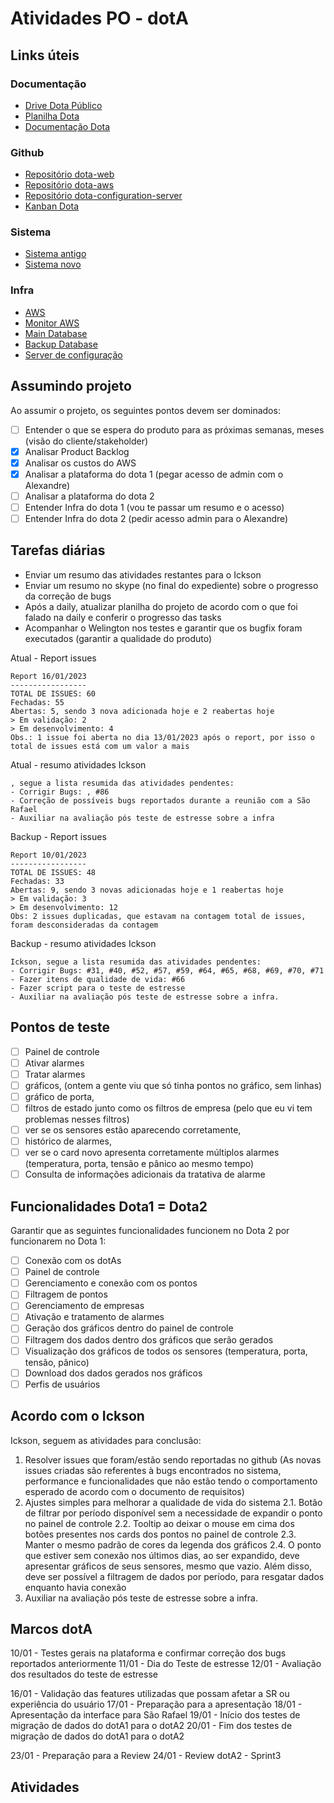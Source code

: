 # Atividades PO - dotA

## Links úteis

### Documentação

- [Drive Dota Público](https://drive.google.com/drive/folders/1El3wD3XIZfDskHNhqsmA-em18fU2ERw-)
- [Planilha Dota](https://docs.google.com/spreadsheets/d/1vYYiKfqUQ9IWmB7hvXE9hFXUomil17JVDZPd0AwVaeI/edit#gid=1690275737)
- [Documentação Dota](https://docs.google.com/document/d/1Nxw7SmU_juwZ-bb-b6BexMMARycb0FtNFS4UaKzPIWA/edit#heading=h.rhj9rwtufcy)

### Github

- [Repositório dota-web](https://github.com/lab-de-sistema-integraveis-tecnologico/dota-web)
- [Repositório dota-aws](https://github.com/lab-de-sistema-integraveis-tecnologico/dota-aws)
- [Repositório dota-configuration-server](https://github.com/lab-de-sistema-integraveis-tecnologico/dota-configuration-server)
- [Kanban Dota](https://github.com/orgs/lab-de-sistema-integraveis-tecnologico/projects/7)

### Sistema

- [Sistema antigo](https://sr.dota-iot.com.br/)
- [Sistema novo](https://dota-mobile.lsitec.org.br/)

### Infra

- [AWS](https://sa-east-1.console.aws.amazon.com/console/home?region=sa-east-1#)
- [Monitor AWS](https://sa-east-1.console.aws.amazon.com/cloudwatch/home?region=sa-east-1#dashboards:name=Monitora_Server_EC2)
- [Main Database](http://dota-mysql.mobile.lsitec.intranet/phpmyadmin/index.php)
- [Backup Database](https://dotabkp-mysql.mobile.lsitec.intranet/phpmyadmin/index.php)
- [Server de configuração](http://10.0.160.47:18083/#/login?to=/dashboard/overview)

## Assumindo projeto

Ao assumir o projeto, os seguintes pontos devem ser dominados:

- [ ] Entender o que se espera do produto para as próximas semanas, meses (visão do cliente/stakeholder)
- [x] Analisar Product Backlog
- [x] Analisar os custos do AWS
- [x] Analisar a plataforma do dota 1 (pegar acesso de admin com o Alexandre)
- [ ] Analisar a plataforma do dota 2
- [ ] Entender Infra do dota 1 (vou te passar um resumo e o acesso)
- [ ] Entender Infra do dota 2 (pedir acesso admin para o Alexandre)

## Tarefas diárias

- Enviar um resumo das atividades restantes para o Ickson
- Enviar um resumo no skype (no final do expediente) sobre o progresso da correção de bugs
- Após a daily, atualizar planilha do projeto de acordo com o que foi falado na daily e conferir o progresso das tasks
- Acompanhar o Welington nos testes e garantir que os bugfix foram executados (garantir a qualidade do produto)

Atual - Report issues

```
Report 16/01/2023
-----------------
TOTAL DE ISSUES: 60
Fechadas: 55
Abertas: 5, sendo 3 nova adicionada hoje e 2 reabertas hoje
> Em validação: 2
> Em desenvolvimento: 4
Obs.: 1 issue foi aberta no dia 13/01/2023 após o report, por isso o total de issues está com um valor a mais
```

Atual - resumo atividades Ickson

```
, segue a lista resumida das atividades pendentes:
- Corrigir Bugs: , #86
- Correção de possíveis bugs reportados durante a reunião com a São Rafael
- Auxiliar na avaliação pós teste de estresse sobre a infra
```

Backup - Report issues

```
Report 10/01/2023
-----------------
TOTAL DE ISSUES: 48
Fechadas: 33
Abertas: 9, sendo 3 novas adicionadas hoje e 1 reabertas hoje
> Em validação: 3
> Em desenvolvimento: 12
Obs: 2 issues duplicadas, que estavam na contagem total de issues, foram desconsideradas da contagem
```

Backup - resumo atividades Ickson

```
Ickson, segue a lista resumida das atividades pendentes:
- Corrigir Bugs: #31, #40, #52, #57, #59, #64, #65, #68, #69, #70, #71
- Fazer itens de qualidade de vida: #66
- Fazer script para o teste de estresse
- Auxiliar na avaliação pós teste de estresse sobre a infra.
```



## Pontos de teste

- [ ] Painel de controle
- [ ] Ativar alarmes
- [ ] Tratar alarmes
- [ ] gráficos, (ontem a gente viu que só tinha pontos no gráfico, sem linhas)
- [ ] gráfico de porta,
- [ ] filtros de estado junto como os filtros de empresa (pelo que eu vi tem problemas nesses filtros)
- [ ] ver se os sensores estão aparecendo corretamente,
- [ ] histórico de alarmes,
- [ ] ver se o card novo apresenta corretamente múltiplos alarmes (temperatura, porta, tensão e pânico ao mesmo tempo)
- [ ] Consulta de informações adicionais da tratativa de alarme

## Funcionalidades Dota1 = Dota2

Garantir que as seguintes funcionalidades funcionem no Dota 2 por funcionarem no Dota 1:

- [ ] Conexão com os dotAs
- [ ] Painel de controle
- [ ] Gerenciamento e conexão com os pontos
- [ ] Filtragem de pontos
- [ ] Gerenciamento de empresas
- [ ] Ativação e tratamento de alarmes
- [ ] Geração dos gráficos dentro do painel de controle
- [ ] Filtragem dos dados dentro dos gráficos que serão gerados
- [ ] Visualização dos gráficos de todos os sensores (temperatura, porta, tensão, pânico)
- [ ] Download dos dados gerados nos gráficos
- [ ] Perfis de usuários

## Acordo com o Ickson

Ickson, seguem as atividades para conclusão:
1. Resolver issues que foram/estão sendo reportadas no github (As novas issues criadas são referentes à bugs encontrados no sistema, performance e funcionalidades que não estão tendo o comportamento esperado de acordo com o documento de requisitos)
2. Ajustes simples para melhorar a qualidade de vida do sistema
	2.1. Botão de filtrar por período disponível sem a necessidade de expandir o ponto no painel de controle
	2.2. Tooltip ao deixar o mouse em cima dos botões presentes nos cards dos pontos no painel de controle
	2.3. Manter o mesmo padrão de cores da legenda dos gráficos
	2.4. O ponto que estiver sem conexão nos últimos dias, ao ser expandido, deve apresentar gráficos de seus sensores, mesmo que vazio. Além disso, deve ser possível a filtragem de dados por período, para resgatar dados enquanto havia conexão
3. Auxiliar na avaliação pós teste de estresse sobre a infra.

## Marcos dotA

10/01 - Testes gerais na plataforma e confirmar correção dos bugs reportados anteriormente
11/01 - Dia do Teste de estresse
12/01 - Avaliação dos resultados do teste de estresse

16/01 - Validação das features utilizadas que possam afetar a SR ou experiência do usuário
17/01 - Preparação para a apresentação
18/01 - Apresentação da interface para São Rafael
19/01 - Início dos testes de migração de dados do dotA1 para o dotA2
20/01 - Fim dos testes de migração de dados do dotA1 para o dotA2

23/01 - Preparação para a Review
24/01 - Review dotA2 - Sprint3

## Atividades


<!--stackedit_data:
eyJoaXN0b3J5IjpbMTA5MjA1NTU5NiwxOTMyNzc1Njg4LC0yOD
YzODE0MzIsNDIzODUyNzgsMTM4OTEwNzI1MiwxNzU5Nzg5ODc4
LC0xMjg4NDc1MjUzLDg4NzUyNjE4OCwtNDc3Mzc0MTYwLC00MT
Q1OTU1MDgsMTgzNTk4OTc5OSwtMTgzMzU2NzU1MywtMjA4NTYz
ODI5OCwtMTI5NTAyODI5NywxMTYzMTE3NjA1LDE5NzkwOTQwMD
AsMTgwODcyMTQyNCwtMTI4MTIzMDg3NCwxNzE3NDIwMjEsNTIz
ODg3Nzk0XX0=
-->